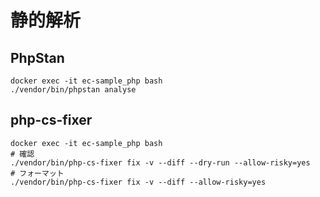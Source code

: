 # 静的解析

## PhpStan

```
docker exec -it ec-sample_php bash  
./vendor/bin/phpstan analyse
```

## php-cs-fixer

```
docker exec -it ec-sample_php bash
# 確認
./vendor/bin/php-cs-fixer fix -v --diff --dry-run --allow-risky=yes
# フォーマット
./vendor/bin/php-cs-fixer fix -v --diff --allow-risky=yes
```

